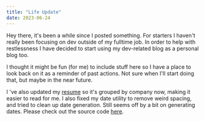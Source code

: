 ```yaml
---
title: "Life Update"
date: 2023-06-24
---
```


Hey there, it's been a while since I posted something. For starters I haven't really been focusing on dev outside of my fulltime job. In order to help with restlessness I have decided to start using my dev-related blog as a personal blog too. 

I thought it might be fun (for me) to include stuff here so I have a place to look back on it as a reminder of past actions. Not sure when I'll start doing that, but maybe in the near future.

I 've also updated my [resume](/resume) so it's grouped by company now, making it easier to read for me. I also fixed my date utility to remove weird spacing, and tried to clean up date generation. Still seems off by a bit on generating dates. Please check out the source code [here](https://github.com/stepquick/stepquick.github.io/blob/source/src/pages/resume.js).
